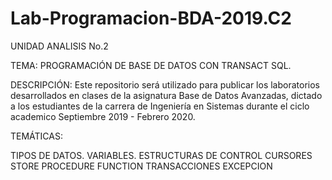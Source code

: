 # Lab-Programacion-BDA-2019.C2
UNIDAD ANALISIS No.2

TEMA: PROGRAMACIÓN DE BASE DE DATOS CON TRANSACT SQL.

DESCRIPCIÓN: Este repositorio será utilizado para publicar los laboratorios desarrollados en clases de la asignatura Base de Datos Avanzadas, dictado a los estudiantes de la carrera de Ingeniería en Sistemas durante el ciclo academico Septiembre 2019 - Febrero 2020.

TEMÁTICAS:

TIPOS DE DATOS.
VARIABLES.
ESTRUCTURAS DE CONTROL
CURSORES
STORE PROCEDURE
FUNCTION
TRANSACCIONES
EXCEPCION

